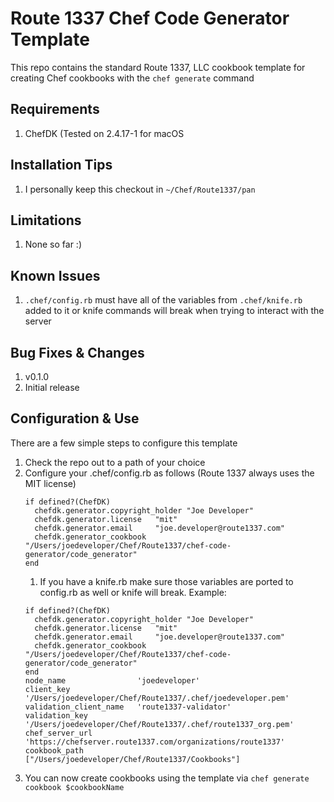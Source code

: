 Route 1337 Chef Code Generator Template
==============
This repo contains the standard Route 1337, LLC cookbook template for creating Chef cookbooks with the `chef generate` command

Requirements
------------
1. ChefDK (Tested on 2.4.17-1 for macOS

Installation Tips
------------

1. I personally keep this checkout in `~/Chef/Route1337/pan`

Limitations
------------
1. None so far :)

Known Issues
------------
1. `.chef/config.rb` must have all of the variables from `.chef/knife.rb` added to it or knife commands will break when trying to interact with the server

Bug Fixes & Changes
------------

1. v0.1.0
  1. Initial release

Configuration & Use
------------
There are a few simple steps to configure this template

1. Check the repo out to a path of your choice
2. Configure your .chef/config.rb as follows (Route 1337 always uses the MIT license)
    ```
    if defined?(ChefDK)
      chefdk.generator.copyright_holder "Joe Developer"
      chefdk.generator.license   "mit"
      chefdk.generator.email     "joe.developer@route1337.com"
      chefdk.generator_cookbook  "/Users/joedeveloper/Chef/Route1337/chef-code-generator/code_generator"
    end
    ```
    1. If you have a knife.rb make sure those variables are ported to config.rb as well or knife will break. Example:
    ```
    if defined?(ChefDK)
      chefdk.generator.copyright_holder "Joe Developer"
      chefdk.generator.license   "mit"
      chefdk.generator.email     "joe.developer@route1337.com"
      chefdk.generator_cookbook  "/Users/joedeveloper/Chef/Route1337/chef-code-generator/code_generator"
    end
    node_name                'joedeveloper'
    client_key               '/Users/joedeveloper/Chef/Route1337/.chef/joedeveloper.pem'
    validation_client_name   'route1337-validator'
    validation_key           '/Users/joedeveloper/Chef/Route1337/.chef/route1337_org.pem'
    chef_server_url          'https://chefserver.route1337.com/organizations/route1337'
    cookbook_path            ["/Users/joedeveloper/Chef/Route1337/Cookbooks"]
    ```
3. You can now create cookbooks using the template via `chef generate cookbook $cookbookName`
